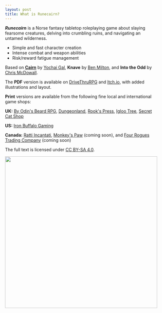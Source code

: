 ```yaml
---
layout: post
title: What is Runecairn?
---
```


***Runecairn*** is a Norse fantasy tabletop roleplaying game about slaying fearsome creatures, delving into crumbling ruins, and navigating an untamed wilderness.

- Simple and fast character creation
- Intense combat and weapon abilities
- Risk/reward fatigue management

Based on **[Cairn](https://cairnrpg.com/)** by [Yochai Gal](https://newschoolrevolution.com/), **Knave** by [Ben Milton](http://questingblog.com/), and **Into the Odd** by [Chris McDowall](https://www.bastionland.com/).

The **PDF** version is available on [DriveThruRPG](https://www.drivethrurpg.com/product/359702/Runecairn-Core-Rules) and [Itch.io](https://byodinsbeardrpg.itch.io/runecairn), with added illustrations and layout.

**Print** versions are available from the following fine local and international game shops:

**UK:** [By Odin's Beard RPG](https://shop.byodinsbeardrpg.com/product/runecairn-core-rules), [Dungeonland](https://www.dungeonland.co.uk/home/Runecairn-Core-Rules-p374918252), [Rook's Press](https://www.rookspress.com/products/runecairn?_pos=1&_sid=f29e00e46&_ss=r), [Igloo Tree](https://iglootree.com/runecairn-by-colin-le-sueur-1116-p.asp), [Secret Cat Shop](https://thesecretcatshop.co.uk/products/runecairn?_pos=1&_sid=9dcd3301f&_ss=r)

**US:** [Iron Buffalo Gaming](https://www.ironbuffalogaming.com/)

**Canada:** [Ratti Incantati](https://rattiincantati.com/products/runecairn-core-rules-pdf), [Monkey's Paw](https://monkeyspawgames.com/) (coming soon), and [Four Rogues Trading Company](https://www.fourroguestrading.co/) (coming soon)

The full text is licensed under [CC BY-SA 4.0](https://creativecommons.org/licenses/by-sa/4.0/).

<img width=500 src="https://img.itch.zone/aW1hZ2UvOTQxNTIyLzYxMDg0NTIucG5n/original/SKUPCg.png">

